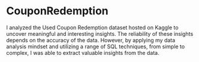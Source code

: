 # CouponRedemption
I analyzed the Used Coupon Redemption dataset hosted on Kaggle to uncover meaningful and interesting insights. The reliability of these insights depends on the accuracy of the data. However, by applying my data analysis mindset and utilizing a range of SQL techniques, from simple to complex, I was able to extract valuable insights from the data.
